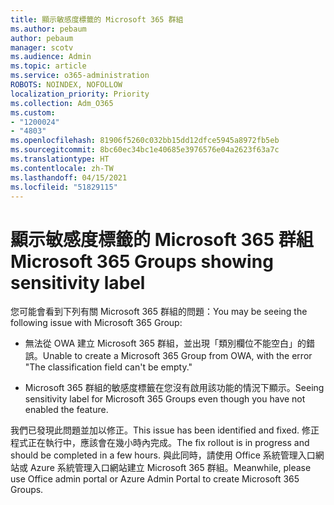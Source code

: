 ```yaml
---
title: 顯示敏感度標籤的 Microsoft 365 群組
ms.author: pebaum
author: pebaum
manager: scotv
ms.audience: Admin
ms.topic: article
ms.service: o365-administration
ROBOTS: NOINDEX, NOFOLLOW
localization_priority: Priority
ms.collection: Adm_O365
ms.custom:
- "1200024"
- "4803"
ms.openlocfilehash: 81906f5260c032bb15dd12dfce5945a8972fb5eb
ms.sourcegitcommit: 8bc60ec34bc1e40685e3976576e04a2623f63a7c
ms.translationtype: HT
ms.contentlocale: zh-TW
ms.lasthandoff: 04/15/2021
ms.locfileid: "51829115"
---
```

# <a name="microsoft-365-groups-showing-sensitivity-label"></a><span data-ttu-id="0ab9d-102">顯示敏感度標籤的 Microsoft 365 群組</span><span class="sxs-lookup"><span data-stu-id="0ab9d-102">Microsoft 365 Groups showing sensitivity label</span></span>

<span data-ttu-id="0ab9d-103">您可能會看到下列有關 Microsoft 365 群組的問題：</span><span class="sxs-lookup"><span data-stu-id="0ab9d-103">You may be seeing the following issue with Microsoft 365 Group:</span></span>

- <span data-ttu-id="0ab9d-104">無法從 OWA 建立 Microsoft 365 群組，並出現「類別欄位不能空白」的錯誤。</span><span class="sxs-lookup"><span data-stu-id="0ab9d-104">Unable to create a Microsoft 365 Group from OWA, with the error "The classification field can't be empty."</span></span>

- <span data-ttu-id="0ab9d-105">Microsoft 365 群組的敏感度標籤在您沒有啟用該功能的情況下顯示。</span><span class="sxs-lookup"><span data-stu-id="0ab9d-105">Seeing sensitivity label for Microsoft 365 Groups even though you have not enabled the feature.</span></span>

<span data-ttu-id="0ab9d-106">我們已發現此問題並加以修正。</span><span class="sxs-lookup"><span data-stu-id="0ab9d-106">This issue has been identified and fixed.</span></span> <span data-ttu-id="0ab9d-107">修正程式正在執行中，應該會在幾小時內完成。</span><span class="sxs-lookup"><span data-stu-id="0ab9d-107">The fix rollout is in progress and should be completed in a few hours.</span></span> <span data-ttu-id="0ab9d-108">與此同時，請使用 Office 系統管理入口網站或 Azure 系統管理入口網站建立 Microsoft 365 群組。</span><span class="sxs-lookup"><span data-stu-id="0ab9d-108">Meanwhile, please use Office admin portal or Azure Admin Portal to create Microsoft 365 Groups.</span></span>  
